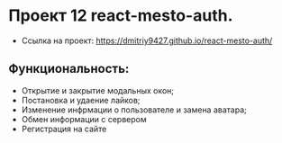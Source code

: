 # Проект 12 react-mesto-auth.

- Ссылка на проект: https://dmitriy9427.github.io/react-mesto-auth/

## Функциональность: 

* Открытие и закрытие модальных окон;
* Постановка и удаение лайков;
* Изменение инфрмации о пользователе и замена аватара;
* Обмен информации с сервером
* Регистрация на сайте
